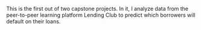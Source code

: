 This is the first out of two capstone projects.  In it, I analyze data from the peer-to-peer learning platform Lending Club to predict which borrowers will default on their loans.

